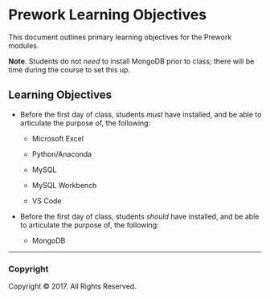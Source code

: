 # Prework Learning Objectives

This document outlines primary learning objectives for the Prework modules.

**Note**. Students do not _need_ to install MongoDB prior to class; there will be time during the course to set this up.

## Learning Objectives

* Before the first day of class, students *must* have installed, and be able to articulate the purpose of, the following:

  * Microsoft Excel

  * Python/Anaconda

  * MySQL

  * MySQL Workbench

  * VS Code

* Before the first day of class, students *should* have installed, and be able to articulate the purpose of, the following:

  * MongoDB

- - -

### Copyright

Copyright © 2017. All Rights Reserved.
